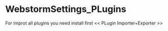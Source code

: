 # WebstormSettings_PLugins
For improt all plugins you need install first << PLugin Importer+Exporter >>
